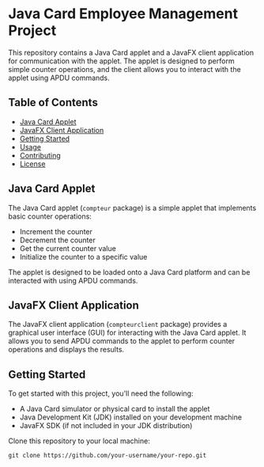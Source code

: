 # Java Card Employee Management Project

This repository contains a Java Card applet and a JavaFX client application for communication with the applet. The applet is designed to perform simple counter operations, and the client allows you to interact with the applet using APDU commands.

## Table of Contents

- [Java Card Applet](#java-card-applet)
- [JavaFX Client Application](#javafx-client-application)
- [Getting Started](#getting-started)
- [Usage](#usage)
- [Contributing](#contributing)
- [License](#license)

## Java Card Applet

The Java Card applet (`compteur` package) is a simple applet that implements basic counter operations:

- Increment the counter
- Decrement the counter
- Get the current counter value
- Initialize the counter to a specific value

The applet is designed to be loaded onto a Java Card platform and can be interacted with using APDU commands.

## JavaFX Client Application

The JavaFX client application (`compteurclient` package) provides a graphical user interface (GUI) for interacting with the Java Card applet. It allows you to send APDU commands to the applet to perform counter operations and displays the results.

## Getting Started

To get started with this project, you'll need the following:

- A Java Card simulator or physical card to install the applet
- Java Development Kit (JDK) installed on your development machine
- JavaFX SDK (if not included in your JDK distribution)

Clone this repository to your local machine:

```shell
git clone https://github.com/your-username/your-repo.git
